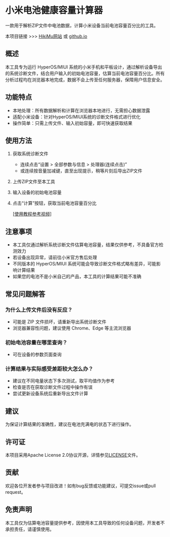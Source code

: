 # 小米电池健康容量计算器

一款用于解析ZIP文件中电池数据，计算小米设备当前电池容量百分比的工具。

本项目链接 >>> [HikiMu网站](https://hikimucheno.github.io/?=25.04.01.html) 或 [github.io](https://hikimucheno.github.io/HyperBatteryHealthCalc/onlineweb.html)

## 概述
本工具专为运行 HyperOS/MIUI 系统的小米手机和平板设计，通过解析设备导出的系统诊断文件，结合用户输入的初始电池容量，估算当前电池容量百分比。所有分析过程均在浏览器本地完成，数据不会上传至任何服务器，保障用户信息安全。

## 功能特点
- 本地处理：所有数据解析和计算在浏览器本地进行，无需担心数据泄露
- 适配小米设备：针对HyperOS/MIUI系统的诊断文件格式进行优化
- 操作简单：只需上传文件、输入初始容量，即可快速获取结果


## 使用方法
1. 获取系统诊断文件
   - 连续点击“设置 > 全部参数与信息 > 处理器(连续点击)”
   - 或连续按音量加减键，直至出现提示，稍等片刻后导出ZIP文件
2. 上传ZIP文件至本工具
3. 输入设备的初始电池容量
4. 点击“计算”按钮，获取当前电池容量百分比

   [[使用教程参考视频]](http://player.bilibili.com/player.html?isOutside=true&aid=114260860472968&bvid=BV13YZ4YEE8B&cid=29177544707&p=1)

## 注意事项
- 本工具仅通过解析系统诊断文件估算电池容量，结果仅供参考，不具备官方检测效力
- 若设备出现异常，请前往小米官方售后处理
- 不同版本的 HyperOS/MIUI 系统可能会导致诊断文件格式略有差异，可能影响计算结果
- 如果您的电池不是小米自己的产品，本工具的计算结果可能不准确

## 常见问题解答

### 为什么上传文件后没有反应？​
- 可能是 ZIP 文件损坏，请重新导出系统诊断文件​
- 浏览器兼容性问题，建议使用 Chrome、Edge 等主流浏览器​

### 初始电池容量在哪里查询？​
- 可在设备的参数页面查询​
  
### 计算结果与实际感受差距较大怎么办？​
- 建议在不同电量状态下多次测试，取平均值作为参考​
- 检查是否在获取诊断文件过程中操作有误​
- 尝试更新设备系统后重新导出文件计算

## 建议
为保证计算结果的准确性，建议在电池充满电的状态下进行操作。

## 许可证
本项目采用Apache License 2.0协议开源，详情参见[LICENSE](LICENSE)文件。

## 贡献
欢迎各位开发者参与项目改进！如有bug反馈或功能建议，可提交issue或pull request。

## 免责声明
本工具仅为估算电池容量提供参考，因使用本工具导致的任何设备问题，开发者不承担责任，请谨慎使用。

